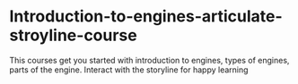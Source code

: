 # Introduction-to-engines-articulate-stroyline-course
This courses get you started with introduction to engines, types of engines, parts of the engine. Interact with the storyline for happy learning
